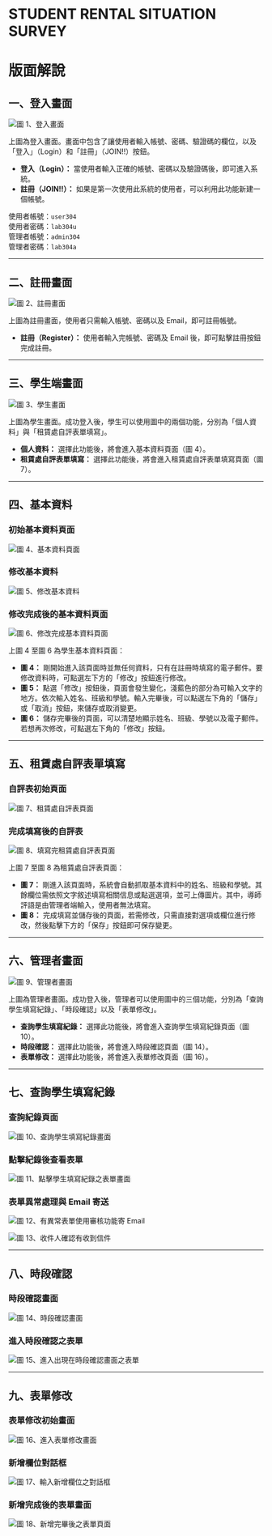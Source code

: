 # STUDENT RENTAL SITUATION SURVEY

# 版面解說

## 一、登入畫面

![圖 1、登入畫面](https://github.com/user-attachments/assets/cddbf26b-98cc-49c8-8e66-75132a8f3f9b)

上圖為登入畫面。畫面中包含了讓使用者輸入帳號、密碼、驗證碼的欄位，以及「登入」（Login）和「註冊」（JOIN!!）按鈕。

- **登入（Login）：** 當使用者輸入正確的帳號、密碼以及驗證碼後，即可進入系統。
- **註冊（JOIN!!）：** 如果是第一次使用此系統的使用者，可以利用此功能新建一個帳號。

使用者帳號：`user304`  
使用者密碼：`lab304u`  
管理者帳號：`admin304`  
管理者密碼：`lab304a`

---

## 二、註冊畫面

![圖 2、註冊畫面](image_url_2)

上圖為註冊畫面，使用者只需輸入帳號、密碼以及 Email，即可註冊帳號。

- **註冊（Register）：** 使用者輸入完帳號、密碼及 Email 後，即可點擊註冊按鈕完成註冊。

---

## 三、學生端畫面

![圖 3、學生畫面](image_url_3)

上圖為學生畫面。成功登入後，學生可以使用圖中的兩個功能，分別為「個人資料」與「租賃處自評表單填寫」。

- **個人資料：** 選擇此功能後，將會進入基本資料頁面（圖 4）。
- **租賃處自評表單填寫：** 選擇此功能後，將會進入租賃處自評表單填寫頁面（圖 7）。

---

## 四、基本資料

### 初始基本資料頁面

![圖 4、基本資料頁面](image_url_4)

### 修改基本資料

![圖 5、修改基本資料](image_url_5)

### 修改完成後的基本資料頁面

![圖 6、修改完成基本資料頁面](image_url_6)

上圖 4 至圖 6 為學生基本資料頁面：

- **圖 4：** 剛開始進入該頁面時並無任何資料，只有在註冊時填寫的電子郵件。要修改資料時，可點選左下方的「修改」按鈕進行修改。
- **圖 5：** 點選「修改」按鈕後，頁面會發生變化，淺藍色的部分為可輸入文字的地方。依次輸入姓名、班級和學號。輸入完畢後，可以點選左下角的「儲存」或「取消」按鈕，來儲存或取消變更。
- **圖 6：** 儲存完畢後的頁面，可以清楚地顯示姓名、班級、學號以及電子郵件。若想再次修改，可點選左下角的「修改」按鈕。

---

## 五、租賃處自評表單填寫

### 自評表初始頁面

![圖 7、租賃處自評表頁面](image_url_7)

### 完成填寫後的自評表

![圖 8、填寫完租賃處自評表頁面](image_url_8)

上圖 7 至圖 8 為租賃處自評表頁面：

- **圖 7：** 剛進入該頁面時，系統會自動抓取基本資料中的姓名、班級和學號。其餘欄位需依照文字敘述填寫相關信息或點選選項，並可上傳圖片。其中，導師評語是由管理者端輸入，使用者無法填寫。
- **圖 8：** 完成填寫並儲存後的頁面，若需修改，只需直接對選項或欄位進行修改，然後點擊下方的「保存」按鈕即可保存變更。

---

## 六、管理者畫面

![圖 9、管理者畫面](image_url_9)

上圖為管理者畫面。成功登入後，管理者可以使用圖中的三個功能，分別為「查詢學生填寫紀錄」、「時段確認」以及「表單修改」。

- **查詢學生填寫紀錄：** 選擇此功能後，將會進入查詢學生填寫紀錄頁面（圖 10）。
- **時段確認：** 選擇此功能後，將會進入時段確認頁面（圖 14）。
- **表單修改：** 選擇此功能後，將會進入表單修改頁面（圖 16）。

---

## 七、查詢學生填寫紀錄

### 查詢紀錄頁面

![圖 10、查詢學生填寫紀錄畫面](image_url_10)

### 點擊紀錄後查看表單

![圖 11、點擊學生填寫紀錄之表單畫面](image_url_11)

### 表單異常處理與 Email 寄送

![圖 12、有異常表單使用審核功能寄 Email](image_url_12)

![圖 13、收件人確認有收到信件](image_url_13)

---

## 八、時段確認

### 時段確認畫面

![圖 14、時段確認畫面](image_url_14)

### 進入時段確認之表單

![圖 15、進入出現在時段確認畫面之表單](image_url_15)

---

## 九、表單修改

### 表單修改初始畫面

![圖 16、進入表單修改畫面](image_url_16)

### 新增欄位對話框

![圖 17、輸入新增欄位之對話框](image_url_17)

### 新增完成後的表單畫面

![圖 18、新增完畢後之表單頁面](image_url_18)

